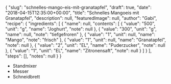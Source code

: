 {
    "slug": "schnelles-mango-eis-mit-granatapfel",
    "draft": true,
    "date": "2018-04-15T12:35:00+00:00",
    "title": "Schnelles Mangoeis mit Granatapfel",
    "description": null,
    "featuredImage": null,
    "author": "Gabi",
    "recipe": {
        "ingredients": [
            {
                "name": null,
                "contents": [
                    {
                        "value": "500",
                        "unit": "g",
                        "name": "Joghurt",
                        "note": null
                    },
                    {
                        "value": "300",
                        "unit": "g",
                        "name": null,
                        "note": "tiefgefroren"
                    },
                    {
                        "value": "1",
                        "unit": null,
                        "name": "Mango",
                        "note": "frisch"
                    },
                    {
                        "value": "1",
                        "unit": null,
                        "name": "Granatapfel",
                        "note": null
                    },
                    {
                        "value": "2",
                        "unit": "EL",
                        "name": "Puderzucker",
                        "note": null
                    },
                    {
                        "value": "1",
                        "unit": "EL",
                        "name": "Zitronensaft",
                        "note": null
                    }
                ]
            }
        ],
        "steps": [],
        "notes": null
    }
}

- Standmixer
- Messer
- Schneidbrett